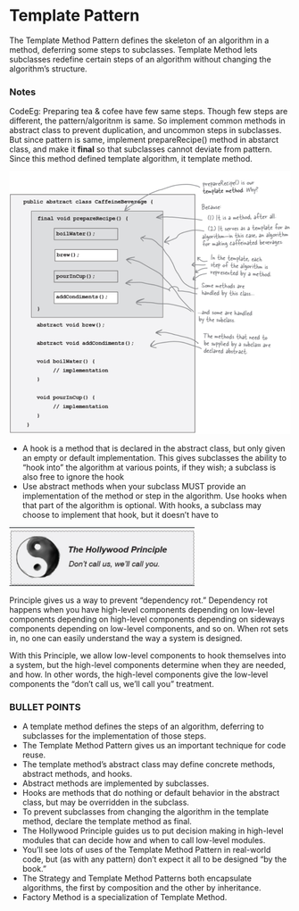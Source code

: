# Template Pattern
The Template Method Pattern defines the skeleton of an algorithm in a method, deferring some steps to subclasses. Template Method lets subclasses redefine certain steps of an algorithm without changing the algorithm’s structure.

### Notes
CodeEg: Preparing tea & cofee have few same steps. Though few steps are different, the pattern/algoritnm is same. So implement common methods in abstract class to prevent duplication, and  uncommon steps in subclasses. But since pattern is same, implement prepareRecipe() method in abstarct class, and make it **final** so that subclasses cannot deviate from pattern. Since this method defined template algorithm, it template method.

![img.png](img.png)
- A hook is a method that is declared in the abstract class, but only given an empty or default implementation. This gives subclasses the ability to “hook into” the algorithm at various points, if they wish; a subclass is also free to ignore the hook
- Use abstract methods when your subclass MUST provide an implementation of the method or step in the algorithm. Use hooks when that part of the algorithm is optional. With hooks, a subclass may choose to implement that hook, but it doesn’t have to

![img_1.png](img_1.png)

Principle gives us a way to prevent “dependency rot.” Dependency rot happens when you have high-level components depending on low-level components depending on high-level components depending on sideways components depending on low-level components, and so on. When rot sets in, no one can easily understand the way a system is designed.

With this Principle, we allow low-level components to hook themselves into a system, but the high-level components determine when they are needed, and how. In other words, the high-level components give the low-level components the “don’t call us, we’ll call you” treatment.

### **BULLET POINTS**

- A template method defines the steps of an algorithm, deferring to subclasses for the implementation of those steps.
- The Template Method Pattern gives us an important technique for code reuse.
- The template method’s abstract class may define concrete methods, abstract methods, and hooks.
- Abstract methods are implemented by subclasses.
- Hooks are methods that do nothing or default behavior in the abstract class, but may be overridden in the subclass.
- To prevent subclasses from changing the algorithm in the template method, declare the template method as final.
- The Hollywood Principle guides us to put decision making in high-level modules that can decide how and when to call low-level modules.
- You’ll see lots of uses of the Template Method Pattern in real-world code, but (as with any pattern) don’t expect it all to be designed “by the book.”
- The Strategy and Template Method Patterns both encapsulate algorithms, the first by composition and the other by inheritance.
- Factory Method is a specialization of Template Method.